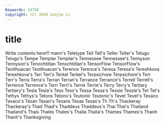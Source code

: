 ```yaml
---
Keywords: 14756
Copyright: (C) 2020 Junjie Li
---
```


# title

Write contents here!!!
mann's 
Teletype
Tell 
Tell's 
Teller 
Teller's 
Telugu 
Telugu's 
Tempe 
Templar 
Templar's 
Tennessee
Tennessee's 
Tennyson 
Tennyson's 
Tenochtitlan 
Tenochtitlan's 
TensorFlow 
TensorFlow's 
Teotihuacan 
Teotihuacan's 
Terence
Terence's 
Teresa 
Teresa's 
Tereshkova 
Tereshkova's 
Teri 
Teri's 
Terkel 
Terkel's 
Terpsichore
Terpsichore's 
Terr 
Terr's 
Terra 
Terra's 
Terran 
Terran's 
Terrance 
Terrance's 
Terrell
Terrell's 
Terrence 
Terrence's 
Terri 
Terri's 
Terrie 
Terrie's 
Terry 
Terry's 
Tertiary
Tertiary's 
Tesla 
Tesla's 
Tess 
Tess's 
Tessa 
Tessa's 
Tessie 
Tessie's 
Tet
Tet's 
Tethys 
Tethys's 
Tetons 
Tetons's 
Teutonic 
Teutonic's 
Tevet 
Tevet's 
Texaco
Texaco's 
Texan 
Texan's 
Texans 
Texas 
Texas's 
Th 
Th's 
Thackeray 
Thackeray's
Thad 
Thad's 
Thaddeus 
Thaddeus's 
Thai 
Thai's 
Thailand 
Thailand's 
Thais 
Thales
Thales's 
Thalia 
Thalia's 
Thames 
Thames's 
Thanh 
Thanh's 
Thanksgiving 
